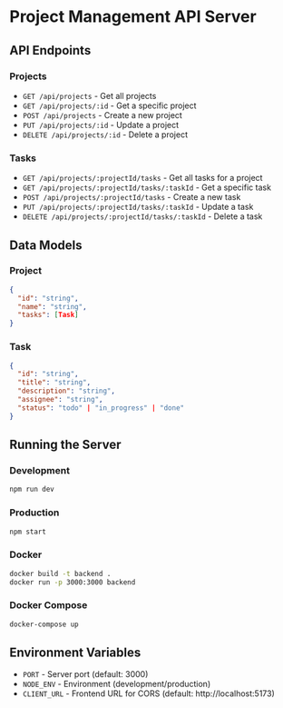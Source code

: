 # Project Management API Server

## API Endpoints

### Projects

- `GET /api/projects` - Get all projects
- `GET /api/projects/:id` - Get a specific project
- `POST /api/projects` - Create a new project
- `PUT /api/projects/:id` - Update a project
- `DELETE /api/projects/:id` - Delete a project

### Tasks

- `GET /api/projects/:projectId/tasks` - Get all tasks for a project
- `GET /api/projects/:projectId/tasks/:taskId` - Get a specific task
- `POST /api/projects/:projectId/tasks` - Create a new task
- `PUT /api/projects/:projectId/tasks/:taskId` - Update a task
- `DELETE /api/projects/:projectId/tasks/:taskId` - Delete a task

## Data Models

### Project
```json
{
  "id": "string",
  "name": "string",
  "tasks": [Task]
}
```

### Task
```json
{
  "id": "string",
  "title": "string",
  "description": "string",
  "assignee": "string",
  "status": "todo" | "in_progress" | "done"
}
```

## Running the Server

### Development
```bash
npm run dev
```

### Production
```bash
npm start
```

### Docker
```bash
docker build -t backend .
docker run -p 3000:3000 backend
```

### Docker Compose
```bash
docker-compose up
```

## Environment Variables

- `PORT` - Server port (default: 3000)
- `NODE_ENV` - Environment (development/production)
- `CLIENT_URL` - Frontend URL for CORS (default: http://localhost:5173)